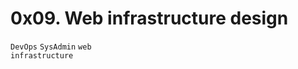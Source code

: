 # 0x09. Web infrastructure design
<code>DevOps</code> <code>SysAdmin</code> <code>web infrastructure</code>
